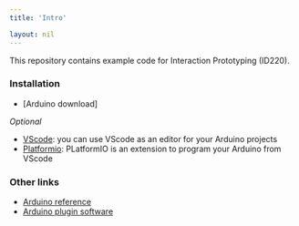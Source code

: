 ```yaml
---
title: 'Intro'

layout: nil
---
```


This repository contains example code for Interaction Prototyping (ID220).

### Installation

- [Arduino download]

_Optional_

- [VScode](https://code.visualstudio.com): you can use VScode as an editor for your Arduino projects
- [Platformio](https://platformio.org): PLatformIO is an extension to program your Arduino from VScode

### Other links

- [Arduino reference](https://www.arduino.cc/reference/en/#functions)
- [Arduino plugin software](https://github.com/arduino/arduino-create-agent)
